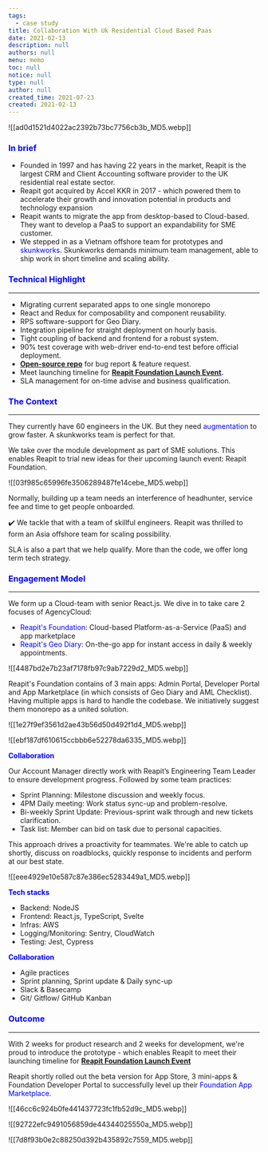 ```yaml
---
tags: 
  - case study
title: Collaboration With Uk Residential Cloud Based Paas
date: 2021-02-13
description: null
authors: null
menu: memo
toc: null
notice: null
type: null
author: null
created_time: 2021-07-23
created: 2021-02-13
---
```


![[ad0d1521d4022ac2392b73bc7756cb3b_MD5.webp]]

### <span style='color:blue'>In brief</span>

* Founded in 1997 and has having 22 years in the market, Reapit is the largest CRM and Client Accounting software provider to the UK residential real estate sector.
* Reapit got acquired by Accel KKR in 2017 - which powered them to accelerate their growth and innovation potential in products and technology expansion
* Reapit wants to migrate the app from desktop-based to Cloud-based. They want to develop a PaaS to support an expandability for SME customer. 
* We stepped in as a Vietnam offshore team for prototypes and <span style='color:blue'>skunkworks</span>. Skunkworks demands minimum team management, able to ship work in short timeline and scaling ability. 

### <span style='color:blue'>Technical Highlight</span>

---

* Migrating current separated apps to one single monorepo
* React and Redux for composability and component reusability.
* RPS software-support for Geo Diary.
* Integration pipeline for straight deployment on hourly basis.
* Tight coupling of backend and frontend for a robust system.
* 90% test coverage with web-driver end-to-end test before official deployment.
* <span style='color:blue'>**[Open-source repo](https://github.com/reapit/foundations)**</span> for bug report & feature request.
* Meet launching timeline for <span style='color:blue'>**[Reapit Foundation Launch Event](https://www.youtube.com/watch?v=y-Fhlg2jrYo)**</span><span style='color:blue'>**.**</span>
* SLA management for on-time advise and business qualification.

### <span style='color:blue'>The Context</span>

---

<!-- column_list 34b17bf5-1656-402e-be28-23bf79e0b707 -->

<!-- column af0efef7-60b1-44cb-b5f7-b7719f90a459 -->

They currently have 60 engineers in the UK. But they need <span style='color:blue'>augmentation</span> to grow faster. A skunkworks team is perfect for that. 

We take over the module development as part of SME solutions. This enables Reapit to trial new ideas for their upcoming launch event: Reapit Foundation. 

<!-- column 3ed6aadf-7451-49f0-8fcb-f33e0687404b -->

![[03f985c65996fe3506289487fe14cebe_MD5.webp]]

Normally, building up a team needs an interference of headhunter, service fee and time to get people onboarded. 


✔️ We tackle that with a team of skillful engineers. Reapit was thrilled to form an Asia offshore team for scaling possibility.

SLA is also a part that we help qualify. More than the code, we offer long term tech strategy.


### <span style='color:blue'>Engagement Model</span>

---

<!-- column_list 1e2eb4d5-1292-46d8-bf64-8c95e5b07c5e -->

<!-- column e91e310f-6630-4de2-86c6-6d1f90034244 -->

We form up a Cloud-team with senior React.js. We dive in to take care 2 focuses of AgencyCloud:

* <span style='color:blue'>Reapit's Foundation</span>: Cloud-based Platform-as-a-Service (PaaS) and app marketplace
* <span style='color:blue'>Reapit's Geo Diary</span>: On-the-go app for instant access in daily & weekly appointments.

<!-- column eea62e12-5ee4-4a96-b24f-81ca398c718c -->

![[4487bd2e7b23af7178fb97c9ab7229d2_MD5.webp]]

Reapit's Foundation contains of 3 main apps: Admin Portal, Developer Portal and App Marketplace (in which consists of Geo Diary and AML Checklist). Having multiple apps is hard to handle the codebase. We initiatively suggest them monorepo as a united solution. 

<!-- column_list 1afa4f7a-0c19-46ba-b1f4-27b29c71945f -->

<!-- column 7a8bbabb-6dc5-40ac-90ff-d63f40b8e6de -->

![[1e27f9ef3561d2ae43b56d50d492f1d4_MD5.webp]]

<!-- column a0b983fc-ce94-4fda-868b-e8782d79634e -->

![[ebf187df610615ccbbb6e52278da6335_MD5.webp]]


<span style='color:blue'>**Collaboration**</span>

Our Account Manager directly work with Reapit’s Engineering Team Leader to ensure development progress. Followed by some team practices:

<!-- column_list 8a493ae0-d472-4083-8421-2f08be9aa3ea -->

<!-- column 3aef6575-4feb-48f6-8dde-02a5569d079c -->

* Sprint Planning: Milestone discussion and weekly focus.
* 4PM Daily meeting: Work status sync-up and problem-resolve.
* Bi-weekly Sprint Update: Previous-sprint walk through and new tickets clarification.
* Task list: Member can bid on task due to personal capacities. 

This approach drives a proactivity for teammates. We're able to catch up shortly, discuss on roadblocks, quickly response to incidents and perform at our best state.

<!-- column 69391fa1-a564-4a68-9e90-071e636e9f2f -->

![[eee4929e10e587c87e386ec5283449a1_MD5.webp]]


<!-- column_list f32dc027-3fa1-4a96-ae14-2429fc904257 -->

<!-- column 251737f1-b738-4690-8594-e212368855bc -->

<span style='color:blue'>**Tech stacks**</span>

* Backend: NodeJS
* Frontend: React.js, TypeScript, Svelte
* Infras: AWS
* Logging/Monitoring: Sentry, CloudWatch
* Testing: Jest, Cypress

<!-- column d4ec06f9-88d2-47b1-816c-c04e502217fe -->

<span style='color:blue'>**Collaboration**</span>

* Agile practices
* Sprint planning, Sprint update & Daily sync-up
* Slack & Basecamp
* Git/ Gitflow/ GitHub Kanban

### <span style='color:blue'>Outcome</span>

---

<!-- column_list 05ac6565-03d1-4dc1-b323-32f293a947c0 -->

<!-- column d47c0958-f804-481f-b8f9-e6a69f5e165a -->

With 2 weeks for product research and 2 weeks for development, we're proud to introduce the prototype - which enables Reapit to meet their launching timeline for <span style='color:blue'>**[Reapit Foundation Launch Event](https://www.youtube.com/watch?v=y-Fhlg2jrYo)**</span>

Reapit shortly rolled out the beta version for App Store, 3 mini-apps & Foundation Developer Portal to successfully level up their <span style='color:blue'>Foundation App Marketplace.</span>

<!-- column 72d85cf2-510e-43e7-bcc0-1d6a086ed970 -->

![[46cc6c924b0fe441437723fc1fb52d9c_MD5.webp]]

<!-- column_list fc02f33a-75ec-48fe-bd22-e051c86761f8 -->

<!-- column 5b72a346-9b77-4121-a33f-77dd929ba93f -->

![[92722efc9491056859de44344025550a_MD5.webp]]

<!-- column b7e45e8c-8966-428d-a822-d459f6f11a28 -->

![[7d8f93b0e2c88250d392b435892c7559_MD5.webp]]
